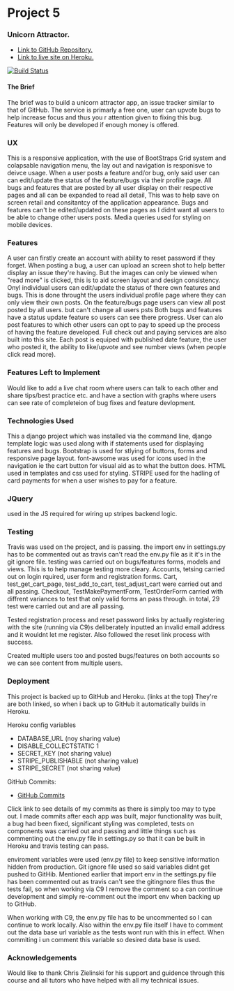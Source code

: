 # Project 5
### Unicorn Attractor.

- <a target="_blank" href="https://github.com/twdstudent/Project-5-Unicorn">Link to GitHub Repository.</a>
- <a target="_blank" href="https://project-5-unicornapp-td.herokuapp.com/">Link to live site on Heroku.</a>

[![Build Status](https://travis-ci.org/twdstudent/Project-5-Unicorn.svg?branch=master)](https://travis-ci.org/twdstudent/Project-5-Unicorn)

#### The Brief
The brief was to build a unicorn attractor app, an issue tracker similar to that of GitHub.
The service is primarly a free one, user can upvote bugs to help increase focus and thus you r attention given to fixing this bug.
Features will only be developed if enough money is offered.

### UX
This is a responsive application, with the use of BootStraps Grid system and colapsable navigation menu, 
the lay out and navigation is responisve to deivce usage.
When a user posts a feature and/or bug, only said user can can edit/update the status of the feature/bugs via their profile page.
All bugs and features that are posted by all user display on their respective pages and all can be expanded to read all detail,
This was to help save on screen retail and consitantcy of the application appearance. Bugs and features can't be edited/updated 
on these pages as I didnt want all users to be able to change other users posts.
Media queries used for styling on mobile devices.

### Features
A user can firstly create an account with ability to reset password if they forget.
When posting a bug, a user can upload an screen shot to help better display an issue they're having. But the images can only be
viewed when "read more" is clicked, this is to aid screen layout and design consistency.
Onyl individual users can edit/update the status of there own features and bugs. This is done throught the users individual
profile page where they can only view their own posts.
On the feature/bugs page users can view all post posted by all users. but can't change all users psts
Both bugs and features have a status update feature so users can see there progress.
User can alo post features to which other users can opt to pay to speed up the process of having the feature developed.
Full check out and paying services are also built into this site.
Each post is equiped with published date feature, the user who posted it, the ability to like/upvote and see number views (when people
click read more).

### Features Left to Implement
Would like to add a live chat room where users can talk to each other and share tips/best practice etc.
and have a section with graphs where users can see rate of completeion of bug fixes and feature devlopment.

### Technologies Used
This a django project which was installed via the command line, django template logic was used along with if statements used 
for displaying features and bugs.
Bootstrap is used for stlying of buttons, forms and responsive page layout.
font-awsome was used for icons used in the navigation ie the cart button for visual aid as to what the button does.
HTML used in templates and css used for styling.
STRIPE used for the hadling of card payments for when a user wishes to pay for a feature. 

### JQuery
used in the JS required for wiring up stripes backend logic.

### Testing
Travis was used on the project, and is passing.
the import env in settings.py has to be commented out as travis can't read the env.py file as it it's in the 
git ignore file. 
testing was carried out on bugs/features forms, models and views. This is to help manage testing more cleary.
Accounts, tetsing carried out on login rquired, user form and registration forms.
Cart, test_get_cart_page, test_add_to_cart, test_adjust_cart were carried out and all passing.
Checkout, TestMakePaymentForm, TestOrderForm carried with diffrent variances to test that only valid forms an pass through.
in total, 29 test were carried out and are all passing.

Tested registration process and reset password links by actually registering with the site (running via C9)s
deliberately inputted an invalid email address and it wouldnt let me register.
Also followed the reset link process with success.

Created multiple users too and posted bugs/features on both accounts so we can see content from multiple users.

### Deployment
This project is backed up to GitHub and Heroku. (links at the top)
They're are both linked, so when i back up to GitHub it automatically builds in Heroku.

Heroku config variables
- DATABASE_URL (noy sharing value)
- DISABLE_COLLECTSTATIC 1
- SECRET_KEY (not sharing value)
- STRIPE_PUBLISHABLE (not sharing value)
- STRIPE_SECRET (not sharing value)

GitHub Commits:

- <a target="_blank" href="https://github.com/twdstudent/Project-5-Unicorn/commits/master">GitHub Commits</a>

Click link to see details of my commits as there is simply too may to type out.
I made commits after each app was built, major functionality was built, a bug had been fixed, significant styling was completed,
tests on components was carried out and passing and little things such as commenting out the env.py file in settings.py so that 
it can be built in Heroku and travis testing can pass.

enviroment variables were used (env.py file) to keep sensitive information hidden from production.
Git ignore file used so said variables didnt get pushed to GitHib.
Mentioned earlier that import env in the settings.py file has been commented out as travis can't see the 
gitingnore files thus the tests fail, so when working via C9 I remove the comment so a can continue development
and simply re-comment out the import env when backing up to GitHub.

When working with C9, the env.py file has to be uncommented so I can continue to work locally.
Also within the env.py file itself I have to comment out the data base url variable as the tests wont run with this in effect.
When commiting i un comment this variable so desired data base is used.


### Acknowledgements
Would like to thank Chris Zielinski for his support and guidence through this course and all tutors who have helped 
with all my technical issues.


